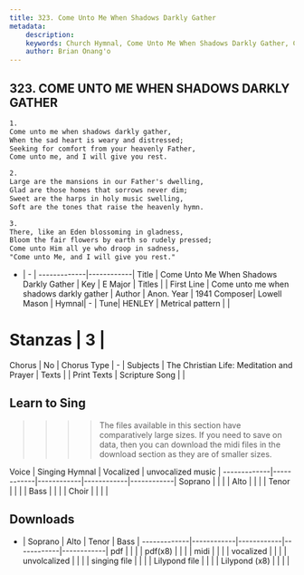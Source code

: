 ```yaml
---
title: 323. Come Unto Me When Shadows Darkly Gather
metadata:
    description: 
    keywords: Church Hymnal, Come Unto Me When Shadows Darkly Gather, Come unto me when shadows darkly gather, 
    author: Brian Onang'o
---
```



## 323. COME UNTO ME WHEN SHADOWS DARKLY GATHER

```txt
1.
Come unto me when shadows darkly gather, 
When the sad heart is weary and distressed; 
Seeking for comfort from your heavenly Father, 
Come unto me, and I will give you rest. 

2.
Large are the mansions in our Father's dwelling, 
Glad are those homes that sorrows never dim; 
Sweet are the harps in holy music swelling, 
Soft are the tones that raise the heavenly hymn. 

3.
There, like an Eden blossoming in gladness, 
Bloom the fair flowers by earth so rudely pressed; 
Come unto Him all ye who droop in sadness, 
"Come unto Me, and I will give you rest."
```

- |   -  |
-------------|------------|
Title | Come Unto Me When Shadows Darkly Gather |
Key | E Major |
Titles |  |
First Line | Come unto me when shadows darkly gather |
Author | Anon.
Year | 1941
Composer| Lowell Mason |
Hymnal|  - |
Tune| HENLEY |
Metrical pattern | |
# Stanzas | 3 |
Chorus | No |
Chorus Type | - |
Subjects | The Christian Life: Meditation and Prayer |
Texts |  |
Print Texts | 
Scripture Song |  |
  
## Learn to Sing

>>>> The files available in this section have comparatively large sizes. If you need to save on data, then you can download the midi files in the download section as they are of smaller sizes.

Voice |  Singing Hymnal | Vocalized | unvocalized music |
-------------|------------|------------|------------|------------|
Soprano | | | |
Alto | | | |
Tenor | | | |
Bass | | | |
Choir | | | |

## Downloads

- |  Soprano | Alto | Tenor | Bass |
-------------|------------|------------|------------|------------|
pdf | | | |
pdf(x8) | | | |
midi | | | |
vocalized | | | |
unvolcalized | | | |
singing file | | | |
Lilypond file | | | |
Lilypond (x8) | | | |
  